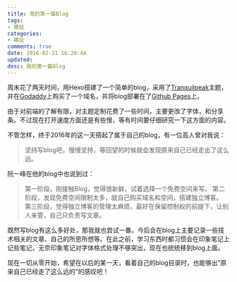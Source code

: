 ```yaml
---
title: 我的第一篇Blog
tags:
- 瞎扯
categories:
- 瞎扯
comments: true
date: 2016-02-21 16:20:44
updated:
desc: 我的第一篇Blog
---
```


周末花了两天时间，用Hexo搭建了一个简单的blog，采用了[Tranquilpeak](https://github.com/LouisBarranqueiro/hexo-theme-tranquilpeak)主题，并在[Godaddy](https://sg.godaddy.com/zh/)上购买了一个域名，并将blog部署在了[Github Pages](https://pages.github.com/)上。

由于对前端的了解有限，对主题定制花费了一些时间，主要更改了字体，和分享条。不过现在打开速度方面还是有些慢，等有时间要仔细研究一下这方面的内容。

不管怎样，终于2016年的这一天搭起了属于自己的blog，有一位高人曾对我说：
> 坚持写blog吧，慢慢坚持，等回望的时候就会发现原来自己已经走出了这么远。

阮一峰在他的blog中也说到过：

>  第一阶段，刚接触Blog，觉得很新鲜，试着选择一个免费空间来写。
第二阶段，发现免费空间限制太多，就自己购买域名和空间，搭建独立博客。
第三阶段，觉得独立博客的管理太麻烦，最好在保留控制权的前提下，让别人来管，自己只负责写文章。

既然写blog有这么多好处，那我就也尝试一番。今后会在blog上主要记录一些技术相关的文章、自己的所思所想等。在此之前，学习东西时都习惯会在印象笔记上记些笔记，无奈印象笔记对字体格式处理不够突出，现在也统统移到blog上面。

现在一切从零开始，希望在以后的某一天，看着自己的blog目录时，也能够出”原来自己已经走了这么远的“的感叹吧！
